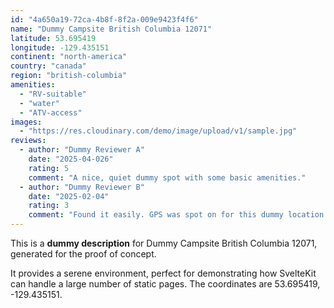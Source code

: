 ```yaml
---
id: "4a650a19-72ca-4b8f-8f2a-009e9423f4f6"
name: "Dummy Campsite British Columbia 12071"
latitude: 53.695419
longitude: -129.435151
continent: "north-america"
country: "canada"
region: "british-columbia"
amenities:
  - "RV-suitable"
  - "water"
  - "ATV-access"
images:
  - "https://res.cloudinary.com/demo/image/upload/v1/sample.jpg"
reviews:
  - author: "Dummy Reviewer A"
    date: "2025-04-026"
    rating: 5
    comment: "A nice, quiet dummy spot with some basic amenities."
  - author: "Dummy Reviewer B"
    date: "2025-02-04"
    rating: 3
    comment: "Found it easily. GPS was spot on for this dummy location."
---
```


This is a **dummy description** for Dummy Campsite British Columbia 12071, generated for the proof of concept.

It provides a serene environment, perfect for demonstrating how SvelteKit can handle a large number of static pages. The coordinates are 53.695419, -129.435151.
